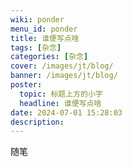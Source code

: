 ```yaml
---
wiki: ponder
menu_id: ponder
title: 谁便写点啥
tags: [杂念]
categories: [杂念]
cover: /images/jt/blog/
banner: /images/jt/blog/
poster:
  topic: 标题上方的小字
  headline: 谁便写点啥
date: 2024-07-01 15:28:03
description:
---
```


随笔

